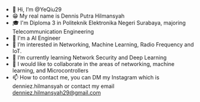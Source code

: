 - 👋 Hi, I’m @YeQiu29
- 😁 My real name is Dennis Putra Hilmansyah
- 🎓 I'm Diploma 3 in Politeknik Elektronika Negeri Surabaya, majoring Telecommunication Engineering
- 🧠 I'm a AI Engineer
- 👀 I’m interested in Networking, Machine Learning, Radio Frequency and IoT.
- 🌱 I’m currently learning Network Security and Deep Learning
- 💞️ I would like to collaborate in the areas of networking, machine learning, and Microcontrollers
- 📫 How to contact me, you can DM my Instagram which is denniez.hilmansyah or contact my email denniez.hilmansyah29@gmail.com

<!---
YeQiu29/YeQiu29 is a ✨ special ✨ repository because its `README.md` (this file) appears on your GitHub profile.
You can click the Preview link to take a look at your changes.
--->
